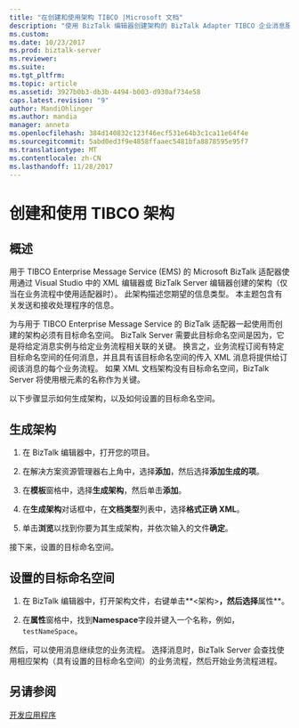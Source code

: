 ```yaml
---
title: "在创建和使用架构 TIBCO |Microsoft 文档"
description: "使用 BizTalk 编辑器创建架构的 BizTalk Adapter TIBCO 企业消息服务，并为 BizTalk Server 设置在架构中的目标命名空间"
ms.custom: 
ms.date: 10/23/2017
ms.prod: biztalk-server
ms.reviewer: 
ms.suite: 
ms.tgt_pltfrm: 
ms.topic: article
ms.assetid: 3927b0b3-db3b-4494-b003-d930af734e58
caps.latest.revision: "9"
author: MandiOhlinger
ms.author: mandia
manager: anneta
ms.openlocfilehash: 384d140832c123f46ecf531e64b3c1ca11e64f4e
ms.sourcegitcommit: 5abd0ed3f9e4858ffaaec5481bfa8878595e95f7
ms.translationtype: MT
ms.contentlocale: zh-CN
ms.lasthandoff: 11/28/2017
---
```

# <a name="create-and-use-tibco-schemas"></a>创建和使用 TIBCO 架构

## <a name="overview"></a>概述
用于 TIBCO Enterprise Message Service (EMS) 的 Microsoft BizTalk 适配器使用通过 Visual Studio 中的 XML 编辑器或 BizTalk Server 编辑器创建的架构（仅当在业务流程中使用适配器时）。 此架构描述您期望的信息类型。 本主题包含有关发送和接收处理程序的信息。  
  
为与用于 TIBCO Enterprise Message Service 的 BizTalk 适配器一起使用而创建的架构必须有目标命名空间。 BizTalk Server 需要此目标命名空间是因为，它是将给定消息实例与给定业务流程相关联的关键。 换言之，业务流程订阅有特定目标命名空间的任何消息，并且具有该目标命名空间的传入 XML 消息将提供给订阅该消息的每个业务流程。 如果 XML 文档架构没有目标命名空间，BizTalk Server 将使用根元素的名称作为关键。  

以下步骤显示如何生成架构，以及如何设置的目标命名空间。  
  
## <a name="generate-a-schema"></a>生成架构    
 
1.  在 BizTalk 编辑器中，打开您的项目。  
  
2.  在解决方案资源管理器右上角中，选择**添加**，然后选择**添加生成的项**。  
  
3.  在**模板**窗格中，选择**生成架构**，然后单击**添加**。  
  
4.  在**生成架构**对话框中，在**文档类型**列表中，选择**格式正确 XML**。  
  
5.  单击**浏览**以找到你要为其生成架构，并依次输入的文件**确定**。  
  
接下来，设置的目标命名空间。  
  
## <a name="set-the-target-namespace"></a>设置的目标命名空间  
  
1.  在 BizTalk 编辑器中，打开架构文件，右键单击**\<架构\>**，然后选择**属性**。  
  
2.  在**属性**窗格中，找到**Namespace**字段并键入一个名称，例如， `testNameSpace`。  
  
 然后，可以使用消息继续您的业务流程。 选择消息时，BizTalk Server 会查找使用相应架构（具有设置的目标命名空间）的业务流程，然后开始业务流程进程。  
  
## <a name="see-also"></a>另请参阅  
 [开发应用程序](../core/developing-applications5.md)